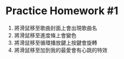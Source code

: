 # Practice Homework #1
1. 將滑鼠移至歌曲封面上會出現歌曲名
2. 將滑鼠移至進度條上會變色
4. 將滑鼠移至循環播放鍵上按鍵會旋轉
5. 將滑鼠移至加到我的最愛會有心跳的特效